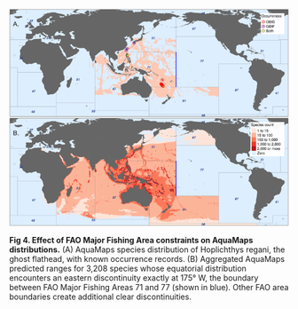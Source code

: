 ![fig 4](../figs/fig4.png)

**Fig 4. Effect of FAO Major Fishing Area constraints on AquaMaps distributions.** (A) AquaMaps species distribution of Hoplichthys regani, the ghost flathead, with known occurrence records. (B) Aggregated AquaMaps predicted ranges for 3,208 species whose equatorial distribution encounters an eastern discontinuity exactly at 175° W, the boundary between FAO Major Fishing Areas 71 and 77 (shown in blue). Other FAO area boundaries create additional clear discontinuities.